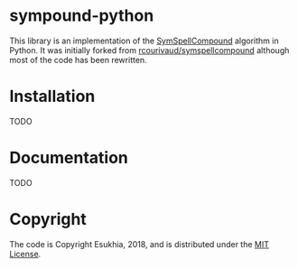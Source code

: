 # sympound-python

This library is an implementation of the [SymSpellCompound](https://github.com/wolfgarbe/SymSpell) algorithm in Python. It was initially forked from [rcourivaud/symspellcompound](https://github.com/rcourivaud/symspellcompound) although most of the code has been rewritten.

# Installation

TODO

# Documentation

TODO

# Copyright

The code is Copyright Esukhia, 2018, and is distributed under the [MIT License](LICENSE).